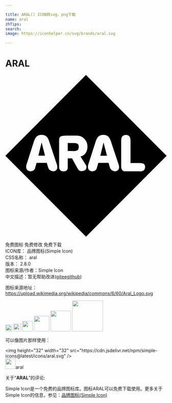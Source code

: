 ```yaml
---

title: ARAL() ICON转svg、png下载
name: aral
zhTips: 
search: 
image: https://iconhelper.cn/svg/brands/aral.svg

---
```


# ARAL  <small style="font-size: 60%;font-weight: 100"></small>

<div id="svg" class="svg-wrap">
<svg role="img" viewBox="0 0 24 24" xmlns="http://www.w3.org/2000/svg"><title>ARAL icon</title><path d="M5.393 10.02l-.48 1.959.99.001-.51-1.96zm3.892.082v1.187c.549-.002.958.03 1.229-.033.27-.062.404-.217.404-.592 0-.334-.12-.469-.385-.523-.264-.055-.672-.028-1.248-.04zm5.326-.079l-.48 1.96h.99l-.51-1.96zM11.996 0L0 11.998 12.004 24 24 12.004 11.996 0zM5.393 8.896c.366 0 .606.117.775.295.169.18.267.421.35.67l1.07 3.211s.134.276.144.567c.01.29-.104.599-.6.666-.355-.054-.536-.156-.657-.35-.122-.194-.184-.482-.305-.91H4.645c-.147.468-.195.757-.295.941-.1.184-.254.263-.616.317-.508-.054-.636-.369-.636-.67 0-.301.129-.588.129-.588l1.015-3.152c.08-.246.176-.495.348-.682.172-.187.42-.315.803-.315zm9.191.002c.366 0 .607.117.775.295.17.18.267.421.35.67l1.072 3.211s.135.276.145.567c.01.29-.104.599-.6.666-.356-.054-.536-.156-.658-.35-.122-.194-.186-.482-.307-.91h-1.525c-.147.468-.193.757-.293.941-.1.184-.256.263-.617.317-.509-.054-.635-.367-.635-.668 0-.301.127-.59.127-.59l1.016-3.152c.075-.233.17-.484.343-.674.174-.19.424-.323.807-.323zm3.346.002c.308 0 .483.114.58.291.097.178.117.418.117.672v3.207c.215.005 1.23 0 1.23 0 .29 0 .53.02.694.106.164.086.252.239.244.504-.01.361-.18.517-.406.582-.226.065-.509.039-.744.039h-1.766c-.375 0-.536-.165-.604-.436-.067-.27-.04-.645-.04-1.062v-2.94c-.014-.254.02-.496.126-.674.107-.177.288-.289.569-.289zm-8.645.104h1.098c.254 0 .51-.002.767.084.259.086.52.26.786.613.28.378.35.933.222 1.414-.128.481-.456.889-.972.969.187.348.804 1.283.804 1.283s.066.11.078.266c.012.155-.03.357-.25.539-.388.147-.633.106-.78.03-.149-.078-.2-.192-.2-.192s-.562-.964-.91-1.633h-.643v1.338s.01.154-.064.305c-.075.15-.236.298-.578.285-.327 0-.488-.155-.567-.309C7.997 13.842 8 13.69 8 13.69V9.861c0-.334.006-.549.17-.68.164-.13.486-.177 1.115-.177z"/></svg>
</div>
<detail full-name='aral'></detail>

<div class="detail-page">
<p>
<span><span class="badge-success badge">免费图标</span> <span class="badge-success badge">免费修改</span>  <span class="badge-success badge">免费下载</span> </span>
<br/>
<span>
ICON库：
<span class="badge-secondary badge">品牌图标(Simple Icon)</span> 
</span>
<br/>
<span>
CSS名称：
<span class="badge-secondary badge">aral</span> 
</span>

<br/>
<span>
版本：
<span class="badge-secondary badge">2.8.0</span> 
</span>
<br/>
<span>图标来源/作者：<span class="badge-light badge">Simple Icon</span></span> 
<br/>
<span class="zh-detail">中文描述：暂无<span class="help-link"><span>帮助改进</span>(<a href="https://gitee.com/liuwave/icon-helper/edit/master/json/brands/aral.json" target="_blank" rel="noopener noreferrer">gitee</a><a href="https://github.com/liuwave/icon-helper/edit/master/json/brands/aral.json" target="_blank" rel="noopener noreferrer">github</a></span>)</span><br/>
</p>
</div><div class="description description alert alert-light"><p>图标来源地址：<a href="https://upload.wikimedia.org/wikipedia/commons/6/60/Aral_Logo.svg" target="_blank" rel="noopener noreferrer">https://upload.wikimedia.org/wikipedia/commons/6/60/Aral_Logo.svg</a></p></div>
<div class="alert alert-dark">
<img height="21" width="21" src="https://cdn.jsdelivr.net/npm/simple-icons@latest/icons/aral.svg" />
<img height="24" width="24" src="https://cdn.jsdelivr.net/npm/simple-icons@latest/icons/aral.svg" />
<img height="32" width="32" src="https://cdn.jsdelivr.net/npm/simple-icons@latest/icons/aral.svg" />
<img height="48" width="48" src="https://cdn.jsdelivr.net/npm/simple-icons@latest/icons/aral.svg" />
<img height="64" width="64" src="https://cdn.jsdelivr.net/npm/simple-icons@latest/icons/aral.svg" />
<img height="96" width="96" src="https://cdn.jsdelivr.net/npm/simple-icons@latest/icons/aral.svg" />

</div>
<div>
  <p>可以像图片那样使用：    
  </p>
  <div class="alert alert-primary" style="font-size: 14px">
    &lt;img height="32" width="32" src="https://cdn.jsdelivr.net/npm/simple-icons@latest/icons/aral.svg" /&gt;
    <copy-btn content='<img height="32" width="32" src="https://cdn.jsdelivr.net/npm/simple-icons@latest/icons/aral.svg" />'></copy-btn>
  </div>
  <div class="alert alert-secondary">
    <img height="32" width="32" src="https://cdn.jsdelivr.net/npm/simple-icons@latest/icons/aral.svg" />aral
    <copy-btn content="aral" btn-title="复制图标名称"></copy-btn>
  </div>
</div>
<div class="icon-detail__container">
<p>关于“<b>ARAL</b>”的评论:</p>
</div>
<Vssue title="关于“ARAL”的评论" />
<div><p>Simple Icon是一个免费的品牌图标库。图标ARAL可以免费下载使用。更多关于  Simple Icon的信息，参见：<a target="_blank" href="https://iconhelper.cn/brands.html">品牌图标(Simple Icon)</a>
</p></div>
